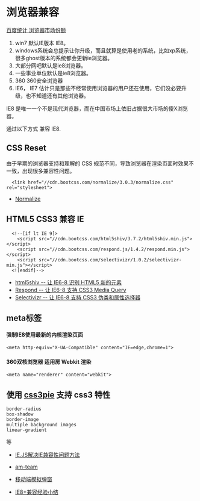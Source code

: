 # 浏览器兼容

[百度统计 浏览器市场份额](http://tongji.baidu.com/data/browser/)

1. win7 默认IE版本 IE8。
2. windows系统会总提示让你升级，而且就算是使用老的系统，比如xp系统，很多ghost版本的系统都会更新ie浏览器。
3. 大部分网吧默认是ie8浏览器。
4. 一些事业单位默认是ie8浏览器。
5. 360  360安全浏览器
6. IE6， IE7 估计只是那些不经常使用浏览器的用户还在使用，它们没必要升级，也不知道还有其他浏览器。

IE8 是唯一一个不是现代浏览器，而在中国市场上依旧占据很大市场的傻X浏览器。

通过以下方式 兼容 IE8.

## CSS Reset

>
  由于早期的浏览器支持和理解的 CSS 规范不同，导致浏览器在渲染页面时效果不一致，出现很多兼容性问题。

  ```
    <link href="//cdn.bootcss.com/normalize/3.0.3/normalize.css" rel="stylesheet">
  ```

 * [Normalize](https://github.com/necolas/normalize.css/)


## HTML5 CSS3 兼容 IE

  ```
    <!--[if lt IE 9]>
      <script src="//cdn.bootcss.com/html5shiv/3.7.2/html5shiv.min.js"></script>
      <script src="//cdn.bootcss.com/respond.js/1.4.2/respond.min.js"></script>
      <script src="//cdn.bootcss.com/selectivizr/1.0.2/selectivizr-min.js"></script>
    <![endif]-->
  ```

  * [html5shiv -- 让 IE6-8 识别 HTML5 新的元素](https://github.com/aFarkas/html5shiv/tree/master/dist)
  * [Respond -- 让 IE6-8 支持 CSS3 Media Query](https://github.com/scottjehl/Respond/tree/master/dest)
  * [Selectivizr -- 让 IE6-8 支持 CSS3 伪类和属性选择器](https://github.com/keithclark/selectivizr)

## meta标签


#### 强制IE8使用最新的内核渲染页面

```
<meta http-equiv="X-UA-Compatible" content="IE=edge,chrome=1">
```

#### 360双核浏览器 适用房 Webkit 渲染
```
<meta name="renderer" content="webkit">
```


## 使用 [css3pie](http://css3pie.com/) 支持 css3 特性

```
border-radius
box-shadow
border-image
multiple background images
linear-gradient
```
等



- [IE.JS解决IE兼容性问题方法](http://www.cnblogs.com/radom/archive/2011/03/27/1997254.html)

- [am-team](http://am-team.github.io/amg/dev-exp-doc.html)
- [移动端模拟弹窗](http://www.zuojj.com/archives/1554.html)
- [IE8+兼容经验小结](http://www.hustlzp.com/post/2014/01/ie8-compatibility)

